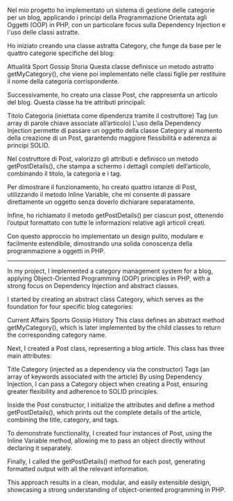

Nel mio progetto ho implementato un sistema di gestione delle categorie per un blog, applicando i principi della Programmazione Orientata agli Oggetti (OOP) in PHP, con un particolare focus sulla Dependency Injection e l'uso delle classi astratte.

Ho iniziato creando una classe astratta Category, che funge da base per le quattro categorie specifiche del blog:

Attualità
Sport
Gossip
Storia
Questa classe definisce un metodo astratto getMyCategory(), che viene poi implementato nelle classi figlie per restituire il nome della categoria corrispondente.

Successivamente, ho creato una classe Post, che rappresenta un articolo del blog. Questa classe ha tre attributi principali:

Titolo
Categoria (iniettata come dipendenza tramite il costruttore)
Tag (un array di parole chiave associate all’articolo)
L'uso della Dependency Injection permette di passare un oggetto della classe Category al momento della creazione di un Post, garantendo maggiore flessibilità e aderenza ai principi SOLID.

Nel costruttore di Post, valorizzo gli attributi e definisco un metodo getPostDetails(), che stampa a schermo i dettagli completi dell’articolo, combinando il titolo, la categoria e i tag.

Per dimostrare il funzionamento, ho creato quattro istanze di Post, utilizzando il metodo Inline Variable, che mi consente di passare direttamente un oggetto senza doverlo dichiarare separatamente.

Infine, ho richiamato il metodo getPostDetails() per ciascun post, ottenendo l’output formattato con tutte le informazioni relative agli articoli creati.

Con questo approccio ho implementato un design pulito, modulare e facilmente estendibile, dimostrando una solida conoscenza della programmazione a oggetti in PHP.

-------------------------------------------------------------------------------------------------------------------------------------------------------------------------------------------



In my project, I implemented a category management system for a blog, applying Object-Oriented Programming (OOP) principles in PHP, with a strong focus on Dependency Injection and abstract classes.

I started by creating an abstract class Category, which serves as the foundation for four specific blog categories:

Current Affairs
Sports
Gossip
History
This class defines an abstract method getMyCategory(), which is later implemented by the child classes to return the corresponding category name.

Next, I created a Post class, representing a blog article. This class has three main attributes:

Title
Category (injected as a dependency via the constructor)
Tags (an array of keywords associated with the article)
By using Dependency Injection, I can pass a Category object when creating a Post, ensuring greater flexibility and adherence to SOLID principles.

Inside the Post constructor, I initialize the attributes and define a method getPostDetails(), which prints out the complete details of the article, combining the title, category, and tags.

To demonstrate functionality, I created four instances of Post, using the Inline Variable method, allowing me to pass an object directly without declaring it separately.

Finally, I called the getPostDetails() method for each post, generating formatted output with all the relevant information.

This approach results in a clean, modular, and easily extensible design, showcasing a strong understanding of object-oriented programming in PHP.







